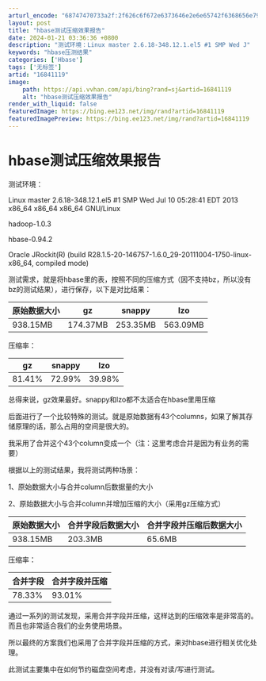 ```yaml
---
arturl_encode: "68747470733a2f:2f626c6f672e6373646e2e6e65742f6368656e796938383838:2f61727469636c652f64657461696c732f3136383431313139"
layout: post
title: "hbase测试压缩效果报告"
date: 2024-01-21 03:36:36 +0800
description: "测试环境：Linux master 2.6.18-348.12.1.el5 #1 SMP Wed J"
keywords: "hbase压测结果"
categories: ['Hbase']
tags: ['无标签']
artid: "16841119"
image:
    path: https://api.vvhan.com/api/bing?rand=sj&artid=16841119
    alt: "hbase测试压缩效果报告"
render_with_liquid: false
featuredImage: https://bing.ee123.net/img/rand?artid=16841119
featuredImagePreview: https://bing.ee123.net/img/rand?artid=16841119
---
```


# hbase测试压缩效果报告

测试环境：

Linux master 2.6.18-348.12.1.el5 #1 SMP Wed Jul 10 05:28:41 EDT 2013 x86\_64 x86\_64 x86\_64 GNU/Linux

hadoop-1.0.3

hbase-0.94.2

Oracle JRockit(R) (build R28.1.5-20-146757-1.6.0\_29-20111004-1750-linux-x86\_64, compiled mode)

测试需求，就是将hbase里的表，按照不同的压缩方式（因不支持bz，所以没有bz的测试结果），进行保存，以下是对比结果：

| 原始数据大小 | gz | snappy | lzo |
| --- | --- | --- | --- |
| 938.15MB | 174.37MB | 253.35MB | 563.09MB |

压缩率：

| gz | snappy | lzo |
| --- | --- | --- |
| 81.41% | 72.99% | 39.98% |

总得来说，gz效果最好。snappy和lzo都不太适合在hbase里用压缩

后面进行了一个比较特殊的测试。就是原始数据有43个columns，如果了解其存储原理的话，那么占用的空间是很大的。

我采用了合并这个43个column变成一个（注：这里考虑合并是因为有业务的需要）

根据以上的测试结果，我将测试两种场景：

1、原始数据大小与合并column后数据量的大小

2、原始数据大小与合并column并增加压缩的大小（采用gz压缩方式）

| 原始数据大小 | 合并字段后数据大小 | 合并字段并压缩后数据大小 |
| --- | --- | --- |
| 938.15MB | 203.3MB | 65.6MB |

压缩率：

| 合并字段 | 合并字段并压缩 |
| --- | --- |
| 78.33% | 93.01% |

通过一系列的测试发现，采用合并字段并压缩，这样达到的压缩效率是非常高的。而且也非常适合我们的业务使用场景。

所以最终的方案我们也采用了合并字段并压缩的方式，来对hbase进行相关优化处理。

此测试主要集中在如何节约磁盘空间考虑，并没有对读/写进行测试。